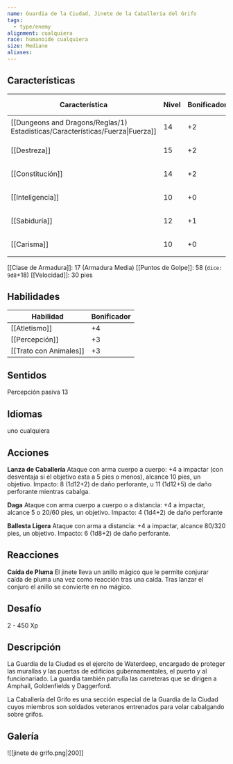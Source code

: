 ```yaml
---
name: Guardia de la Ciudad, Jinete de la Caballería del Grifo
tags:
  - type/enemy
alignment: cualquiera
race: humanoide cualquiera
size: Mediano
aliases:
---
```


## Características
| Característica                                                                 | Nivel | Bonificador | Lanzar dado      |
| ------------------------------------------------------------------------------ | ----- | ----------- | ---------------- |
| [[Dungeons and Dragons/Reglas/1) Estadisticas/Características/Fuerza\|Fuerza]] | 14    | +2          | `dice: 1d20 + 0` |
| [[Destreza]]                                                                   | 15    | +2          | `dice: 1d20 + 0` |
| [[Constitución]]                                                               | 14    | +2          | `dice: 1d20 + 0` |
| [[Inteligencia]]                                                               | 10    | +0          | `dice: 1d20 + 0` |
| [[Sabiduría]]                                                                  | 12    | +1          | `dice: 1d20 + 0` |
| [[Carisma]]                                                                    | 10    | +0          | `dice: 1d20 + 0` |

[[Clase de Armadura]]: 17 (Armadura Media)
[[Puntos de Golpe]]: 58 (`dice: 9d8`+18)
[[Velocidad]]: 30 pies

## Habilidades
| Habilidad              | Bonificador |
| ---------------------- | ----------- |
| [[Atletismo]]          | +4          |
| [[Percepción]]         | +3          |
| [[Trato con Animales]] | +3          |

## Sentidos

Percepción pasiva 13

## Idiomas

uno cualquiera

## Acciones

**Lanza de Caballería**
Ataque con arma cuerpo a cuerpo: +4 a impactar (con desventaja si el objetivo esta a 5 pies o menos), alcance 10 pies, un objetivo.
Impacto: 8 (1d12+2) de daño perforante, u 11 (1d12+5) de daño perforante mientras cabalga.

**Daga**
Ataque con arma cuerpo a cuerpo o a distancia: +4 a impactar, alcance 5 o 20/60 pies, un objetivo.
Impacto: 4 (1d4+2) de daño perforante

**Ballesta Ligera**
Ataque con arma a distancia: +4 a impactar, alcance 80/320 pies, un objetivo.
Impacto: 6 (1d8+2) de daño perforante.

## Reacciones

**Caída de Pluma**
El jinete lleva un anillo mágico que le permite conjurar caída de pluma una vez como reacción tras una caída. Tras lanzar el conjuro el anillo se convierte en no mágico.

## Desafío

2 - 450 Xp

## Descripción

La Guardia de la Ciudad es el ejercito de Waterdeep, encargado de proteger las murallas y las puertas de edificios gubernamentales, el puerto y al funcionariado. La guardia también patrulla las carreteras que se dirigen a Amphail, Goldenfields y Daggerford.

La Caballería del Grifo es una sección especial de la Guardia de la Ciudad cuyos miembros son soldados veteranos entrenados para volar cabalgando sobre grifos.

## Galería

![[jinete de grifo.png|200]]